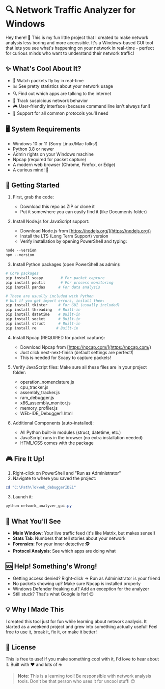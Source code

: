 # 🔍 Network Traffic Analyzer for Windows

Hey there! 👋 This is my fun little project that I created to make network analysis less boring and more accessible. It's a Windows-based GUI tool that lets you see what's happening on your network in real-time - perfect for curious minds who want to understand their network traffic!

## ✨ What's Cool About It?

- 🚀 Watch packets fly by in real-time
- 📊 See pretty statistics about your network usage
- 🔍 Find out which apps are talking to the internet
- 🎯 Track suspicious network behavior
- 🎮 User-friendly interface (because command line isn't always fun!)
- 📱 Support for all common protocols you'll need

## 🖥️ System Requirements

- Windows 10 or 11 (Sorry Linux/Mac folks!)
- Python 3.8 or newer
- Admin rights on your Windows machine
- Npcap (required for packet capture)
- A modern web browser (Chrome, Firefox, or Edge)
- A curious mind! 🧠

## 🚀 Getting Started

1. First, grab the code:
   - Download this repo as ZIP or clone it
   - Put it somewhere you can easily find it (like Documents folder)

2. Install Node.js for JavaScript support:
   - Download Node.js from [https://nodejs.org/](https://nodejs.org/)
   - Install the LTS (Long Term Support) version
   - Verify installation by opening PowerShell and typing:
```powershell
node --version
npm --version
```

3. Install Python packages (open PowerShell as admin):
```powershell
# Core packages
pip install scapy        # For packet capture
pip install psutil       # For process monitoring
pip install pandas      # For data analysis

# These are usually included with Python
# but if you get import errors, install them:
pip install tkinter     # For GUI (usually included)
pip install threading   # Built-in
pip install datetime    # Built-in
pip install socket      # Built-in
pip install struct      # Built-in
pip install re         # Built-in
```

4. Install Npcap (REQUIRED for packet capture):
   - Download Npcap from [https://npcap.com/](https://npcap.com/)
   - Just click next-next-finish (default settings are perfect!)
   - This is needed for Scapy to capture packets!

5. Verify JavaScript files:
   Make sure all these files are in your project folder:
   - operation_nomenclature.js
   - cpu_tracker.js
   - assembly_tracker.js
   - ram_debugger.js
   - x86_assembly_monitor.js
   - memory_profiler.js
   - WEb-IDE_Debugger1.html

6. Additional Components (auto-installed):
   - All Python built-in modules (struct, datetime, etc.)
   - JavaScript runs in the browser (no extra installation needed)
   - HTML/CSS comes with the package

## 🎮 Fire It Up!

1. Right-click on PowerShell and "Run as Administrator"
2. Navigate to where you saved the project:
```powershell
cd "C:\Path\To\web_debuggerIDE1"
```
3. Launch it:
```powershell
python network_analyzer_gui.py
```

## 🎯 What You'll See

- **Main Window**: Your live traffic feed (it's like Matrix, but makes sense!)
- **Stats Tab**: Numbers that tell stories about your network
- **Forensics**: For your inner detective 🕵️
- **Protocol Analysis**: See which apps are doing what

## 🆘 Help! Something's Wrong!

- Getting access denied? Right-click → Run as Administrator is your friend
- No packets showing up? Make sure Npcap is installed properly
- Windows Defender freaking out? Add an exception for the analyzer
- Still stuck? That's what Google is for! 😉

## 💡 Why I Made This

I created this tool just for fun while learning about network analysis. It started as a weekend project and grew into something actually useful! Feel free to use it, break it, fix it, or make it better!

## 📝 License

This is free to use! If you make something cool with it, I'd love to hear about it. Built with ❤️ and lots of ☕

> **Note**: This is a learning tool! Be responsible with network analysis tools. Don't be that person who uses it for uncool stuff! 😉
